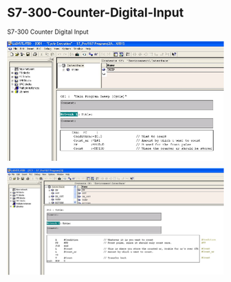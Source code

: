 # S7-300-Counter-Digital-Input
S7-300 Counter Digital Input

![Alt text](OB1.jpg?raw=true "Chamada Principal")

![Alt text](FC1.jpg?raw=true "Function Code")
